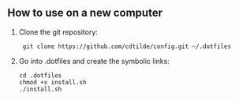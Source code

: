 ## How to use on a new computer

1. Clone the git repository:

   ```
    git clone https://github.com/cdtilde/config.git ~/.dotfiles
    ```

2. Go into .dotfiles and create the symbolic links:
   ```
   cd .dotfiles
   chmod +x install.sh
   ./install.sh
   ```

